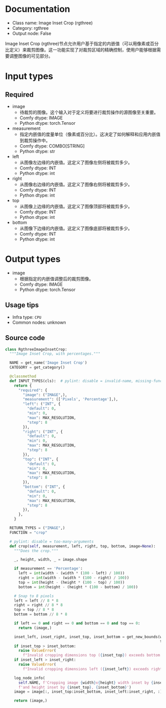 
# Documentation
- Class name: Image Inset Crop (rgthree)
- Category: rgthree
- Output node: False

Image Inset Crop (rgthree)节点允许用户基于指定的内嵌值（可以用像素或百分比定义）来裁剪图像。这一功能实现了对裁剪区域的精确控制，使用户能够根据需要调整图像的可见部分。

# Input types
## Required
- image
    - 待裁剪的图像。这个输入对于定义将要进行裁剪操作的源图像至关重要。
    - Comfy dtype: IMAGE
    - Python dtype: torch.Tensor
- measurement
    - 指定内嵌值的度量单位（像素或百分比）。这决定了如何解释和应用内嵌值到裁剪操作中。
    - Comfy dtype: COMBO[STRING]
    - Python dtype: str
- left
    - 从图像左边缘的内嵌值。这定义了图像左侧将被裁剪多少。
    - Comfy dtype: INT
    - Python dtype: int
- right
    - 从图像右边缘的内嵌值。这定义了图像右侧将被裁剪多少。
    - Comfy dtype: INT
    - Python dtype: int
- top
    - 从图像上边缘的内嵌值。这定义了图像顶部将被裁剪多少。
    - Comfy dtype: INT
    - Python dtype: int
- bottom
    - 从图像下边缘的内嵌值。这定义了图像底部将被裁剪多少。
    - Comfy dtype: INT
    - Python dtype: int

# Output types
- image
    - 根据指定的内嵌值调整后的裁剪图像。
    - Comfy dtype: IMAGE
    - Python dtype: torch.Tensor


## Usage tips
- Infra type: `CPU`
- Common nodes: unknown


## Source code
```python
class RgthreeImageInsetCrop:
  """Image Inset Crop, with percentages."""

  NAME = get_name('Image Inset Crop')
  CATEGORY = get_category()

  @classmethod
  def INPUT_TYPES(cls):  # pylint: disable = invalid-name, missing-function-docstring
    return {
      "required": {
        "image": ("IMAGE",),
        "measurement": (['Pixels', 'Percentage'],),
        "left": ("INT", {
          "default": 0,
          "min": 0,
          "max": MAX_RESOLUTION,
          "step": 8
        }),
        "right": ("INT", {
          "default": 0,
          "min": 0,
          "max": MAX_RESOLUTION,
          "step": 8
        }),
        "top": ("INT", {
          "default": 0,
          "min": 0,
          "max": MAX_RESOLUTION,
          "step": 8
        }),
        "bottom": ("INT", {
          "default": 0,
          "min": 0,
          "max": MAX_RESOLUTION,
          "step": 8
        }),
      },
    }

  RETURN_TYPES = ("IMAGE",)
  FUNCTION = "crop"

  # pylint: disable = too-many-arguments
  def crop(self, measurement, left, right, top, bottom, image=None):
    """Does the crop."""

    _, height, width, _ = image.shape

    if measurement == 'Percentage':
      left = int(width - (width * (100 - left) / 100))
      right = int(width - (width * (100 - right) / 100))
      top = int(height - (height * (100 - top) / 100))
      bottom = int(height - (height * (100 - bottom) / 100))

    # Snap to 8 pixels
    left = left // 8 * 8
    right = right // 8 * 8
    top = top // 8 * 8
    bottom = bottom // 8 * 8

    if left == 0 and right == 0 and bottom == 0 and top == 0:
      return (image,)

    inset_left, inset_right, inset_top, inset_bottom = get_new_bounds(width, height, left, right,
                                                                      top, bottom)
    if inset_top > inset_bottom:
      raise ValueError(
        f"Invalid cropping dimensions top ({inset_top}) exceeds bottom ({inset_bottom})")
    if inset_left > inset_right:
      raise ValueError(
        f"Invalid cropping dimensions left ({inset_left}) exceeds right ({inset_right})")

    log_node_info(
      self.NAME, f'Cropping image {width}x{height} width inset by {inset_left},{inset_right}, ' +
      f'and height inset by {inset_top}, {inset_bottom}')
    image = image[:, inset_top:inset_bottom, inset_left:inset_right, :]

    return (image,)

```
